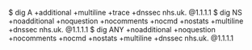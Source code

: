 $ dig A +additional +multiline +trace +dnssec nhs.uk. @1.1.1.1
$ dig NS +noadditional +noquestion +nocomments +nocmd +nostats +multiline +dnssec nhs.uk. @1.1.1.1
$ dig ANY +noadditional +noquestion +nocomments +nocmd +nostats +multiline +dnssec nhs.uk. @1.1.1.1